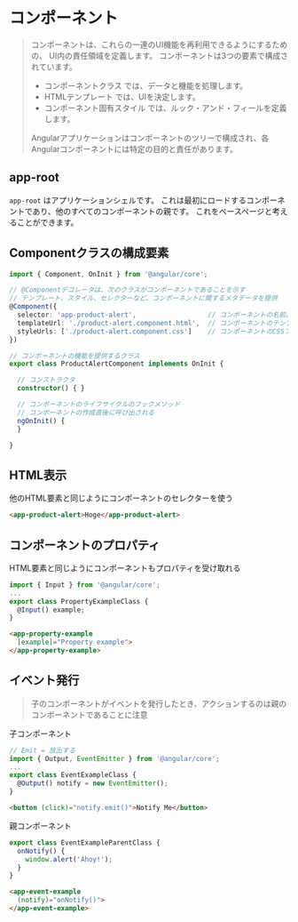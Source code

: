 # コンポーネント

> コンポーネントは、これらの一連のUI機能を再利用できるようにするための、 UI内の責任領域を定義します。
> コンポーネントは3つの要素で構成されています。
>
> * コンポーネントクラス では、データと機能を処理します。
> * HTMLテンプレート では、UIを決定します。
> * コンポーネント固有スタイル では、ルック・アンド・フィールを定義します。
>
> Angularアプリケーションはコンポーネントのツリーで構成され、各Angularコンポーネントには特定の目的と責任があります。

## app-root

`app-root` はアプリケーションシェルです。
これは最初にロードするコンポーネントであり、他のすべてのコンポーネントの親です。
これをベースページと考えることができます。

## Componentクラスの構成要素

```typescript
import { Component, OnInit } from '@angular/core';

// @Componentデコレータは、次のクラスがコンポーネントであることを示す
// テンプレート、スタイル、セレクターなど、コンポーネントに関するメタデータを提供
@Component({
  selector: 'app-product-alert',                  // コンポーネントの名前。慣例として接頭辞 app- から始めている。
  templateUrl: './product-alert.component.html',  // コンポーネントのテンプレートファイル
  styleUrls: ['./product-alert.component.css']    // コンポーネントのCSSファイル
})

// コンポーネントの機能を提供するクラス
export class ProductAlertComponent implements OnInit {

  // コンストラクタ
  constructor() { }

  // コンポーネントのライフサイクルのフックメソッド
  // コンポーネントの作成直後に呼び出される
  ngOnInit() {
  }

}
```

## HTML表示

他のHTML要素と同じようにコンポーネントのセレクターを使う

```html
<app-product-alert>Hoge</app-product-alert>
```

## コンポーネントのプロパティ

HTML要素と同じようにコンポーネントもプロパティを受け取れる

```typescript
import { Input } from '@angular/core';
...
export class PropertyExampleClass {
  @Input() example;
}
```

```html
<app-property-example
  [example]="Property example">
</app-property-example>
```

## イベント発行

> 子のコンポーネントがイベントを発行したとき、アクションするのは親のコンポーネントであることに注意

子コンポーネント

```typescript
// Emit = 放出する
import { Output, EventEmitter } from '@angular/core';
...
export class EventExampleClass {
  @Output() notify = new EventEmitter();
}
```

```html
<button (click)="notify.emit()">Notify Me</button>
```

親コンポーネント

```typescript
export class EventExampleParentClass {
  onNotify() {
    window.alert('Ahoy!');
  }
}
```

```html
<app-event-example
  (notify)="onNotify()">
</app-event-example>
```
